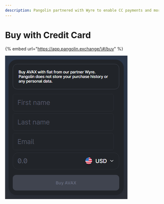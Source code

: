 ```yaml
---
description: Pangolin partnered with Wyre to enable CC payments and more
---
```


# Buy with Credit Card

{% embed url="https://app.pangolin.exchange/\#/buy" %}

![](../.gitbook/assets/image%20%283%29.png)

